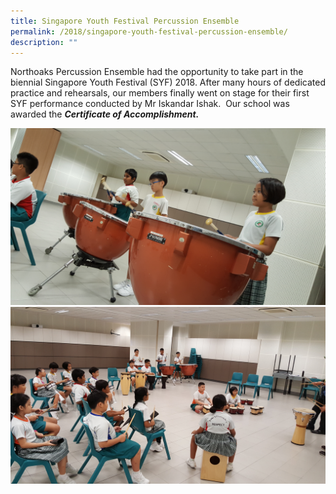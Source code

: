 ```yaml
---
title: Singapore Youth Festival Percussion Ensemble
permalink: /2018/singapore-youth-festival-percussion-ensemble/
description: ""
---
```

Northoaks Percussion Ensemble had the opportunity to take part in the biennial Singapore Youth Festival (SYF) 2018. After many hours of dedicated practice and rehearsals, our members finally went on stage for their first SYF performance conducted by Mr Iskandar Ishak.  Our school was awarded the **_Certificate of Accomplishment._**

![](/images/2018perc1.png)
![](/images/2018perc2.jpg)